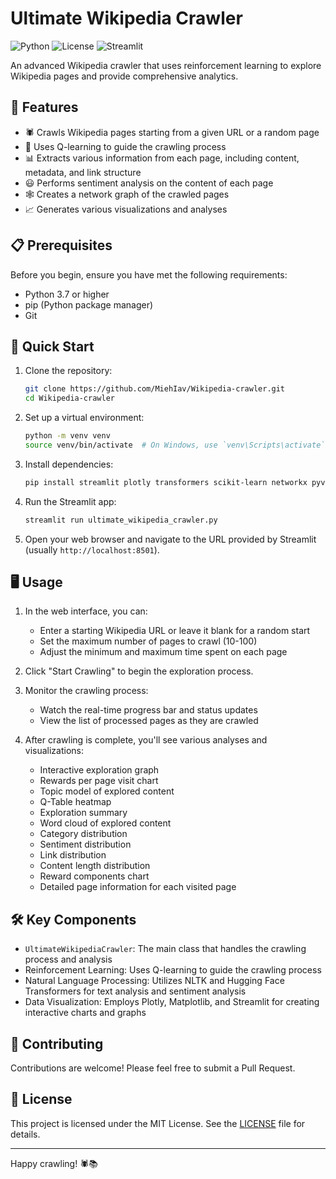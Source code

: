 # Ultimate Wikipedia Crawler

![Python](https://img.shields.io/badge/Python-3.7%2B-blue)
![License](https://img.shields.io/badge/License-MIT-green)
![Streamlit](https://img.shields.io/badge/Streamlit-1.0%2B-red)

An advanced Wikipedia crawler that uses reinforcement learning to explore Wikipedia pages and provide comprehensive analytics.

## 🌟 Features

- 🕷️ Crawls Wikipedia pages starting from a given URL or a random page
- 🧠 Uses Q-learning to guide the crawling process
- 📊 Extracts various information from each page, including content, metadata, and link structure
- 😃 Performs sentiment analysis on the content of each page
- 🕸️ Creates a network graph of the crawled pages
- 📈 Generates various visualizations and analyses

## 📋 Prerequisites

Before you begin, ensure you have met the following requirements:

- Python 3.7 or higher
- pip (Python package manager)
- Git

## 🚀 Quick Start

1. Clone the repository:
   ```bash
   git clone https://github.com/MiehIav/Wikipedia-crawler.git
   cd Wikipedia-crawler
   ```

2. Set up a virtual environment:
   ```bash
   python -m venv venv
   source venv/bin/activate  # On Windows, use `venv\Scripts\activate`
   ```

3. Install dependencies:
   ```bash
   pip install streamlit plotly transformers scikit-learn networkx pyvis nltk requests beautifulsoup4 pandas matplotlib seaborn wordcloud
   ```

4. Run the Streamlit app:
   ```bash
   streamlit run ultimate_wikipedia_crawler.py
   ```

5. Open your web browser and navigate to the URL provided by Streamlit (usually `http://localhost:8501`).

## 🖥️ Usage

1. In the web interface, you can:
   - Enter a starting Wikipedia URL or leave it blank for a random start
   - Set the maximum number of pages to crawl (10-100)
   - Adjust the minimum and maximum time spent on each page

2. Click "Start Crawling" to begin the exploration process.

3. Monitor the crawling process:
   - Watch the real-time progress bar and status updates
   - View the list of processed pages as they are crawled

4. After crawling is complete, you'll see various analyses and visualizations:
   - Interactive exploration graph
   - Rewards per page visit chart
   - Topic model of explored content
   - Q-Table heatmap
   - Exploration summary
   - Word cloud of explored content
   - Category distribution
   - Sentiment distribution
   - Link distribution
   - Content length distribution
   - Reward components chart
   - Detailed page information for each visited page

## 🛠️ Key Components

- `UltimateWikipediaCrawler`: The main class that handles the crawling process and analysis
- Reinforcement Learning: Uses Q-learning to guide the crawling process
- Natural Language Processing: Utilizes NLTK and Hugging Face Transformers for text analysis and sentiment analysis
- Data Visualization: Employs Plotly, Matplotlib, and Streamlit for creating interactive charts and graphs

## 🤝 Contributing

Contributions are welcome! Please feel free to submit a Pull Request.

## 📄 License

This project is licensed under the MIT License. See the [LICENSE](LICENSE) file for details.

---

Happy crawling! 🕷️📚
